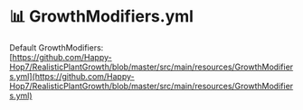 # 📊 GrowthModifiers.yml

Default GrowthModifiers:\
[https://github.com/Happy-Hop7/RealisticPlantGrowth/blob/master/src/main/resources/GrowthModifiers.yml](https://github.com/Happy-Hop7/RealisticPlantGrowth/blob/master/src/main/resources/GrowthModifiers.yml)
